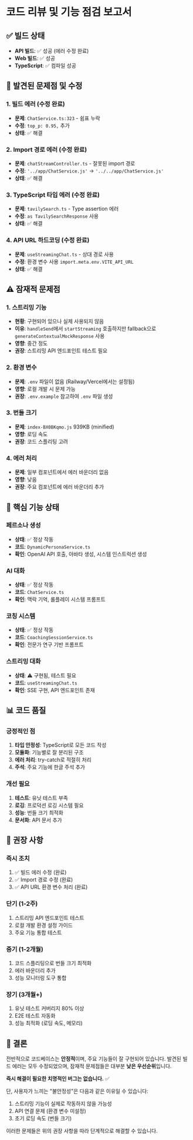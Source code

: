 # 코드 리뷰 및 기능 점검 보고서

## ✅ 빌드 상태
- **API 빌드**: ✅ 성공 (에러 수정 완료)
- **Web 빌드**: ✅ 성공
- **TypeScript**: ✅ 컴파일 성공

## 🐛 발견된 문제점 및 수정

### 1. **빌드 에러 (수정 완료)**
- **문제**: `ChatService.ts:323` - 쉼표 누락
- **수정**: `top_p: 0.95,` 추가
- **상태**: ✅ 해결

### 2. **Import 경로 에러 (수정 완료)**
- **문제**: `chatStreamController.ts` - 잘못된 import 경로
- **수정**: `'../app/ChatService.js'` → `'../../app/ChatService.js'`
- **상태**: ✅ 해결

### 3. **TypeScript 타입 에러 (수정 완료)**
- **문제**: `tavilySearch.ts` - Type assertion 에러
- **수정**: `as TavilySearchResponse` 사용
- **상태**: ✅ 해결

### 4. **API URL 하드코딩 (수정 완료)**
- **문제**: `useStreamingChat.ts` - 상대 경로 사용
- **수정**: 환경 변수 사용 `import.meta.env.VITE_API_URL`
- **상태**: ✅ 해결

## ⚠️ 잠재적 문제점

### 1. **스트리밍 기능**
- **현황**: 구현되어 있으나 실제 사용되지 않음
- **이유**: `handleSend`에서 `startStreaming` 호출하지만 fallback으로 `generateContextualMockResponse` 사용
- **영향**: 중간 정도
- **권장**: 스트리밍 API 엔드포인트 테스트 필요

### 2. **환경 변수**
- **문제**: `.env` 파일이 없음 (Railway/Vercel에서는 설정됨)
- **영향**: 로컬 개발 시 문제 가능
- **권장**: `.env.example` 참고하여 `.env` 파일 생성

### 3. **번들 크기**
- **문제**: `index-BX0BKqmo.js` 939KB (minified)
- **영향**: 로딩 속도
- **권장**: 코드 스플리팅 고려

### 4. **에러 처리**
- **문제**: 일부 컴포넌트에서 에러 바운더리 없음
- **영향**: 낮음
- **권장**: 주요 컴포넌트에 에러 바운더리 추가

## 🎯 핵심 기능 상태

### 페르소나 생성
- **상태**: ✅ 정상 작동
- **코드**: `DynamicPersonaService.ts`
- **확인**: OpenAI API 호출, 아바타 생성, 시스템 인스트럭션 생성

### AI 대화
- **상태**: ✅ 정상 작동
- **코드**: `ChatService.ts`
- **확인**: 맥락 기억, 롤플레이 시스템 프롬프트

### 코칭 시스템
- **상태**: ✅ 정상 작동
- **코드**: `CoachingSessionService.ts`
- **확인**: 전문가 연구 기반 프롬프트

### 스트리밍 대화
- **상태**: ⚠️ 구현됨, 테스트 필요
- **코드**: `useStreamingChat.ts`
- **확인**: SSE 구현, API 엔드포인트 존재

## 📊 코드 품질

### 긍정적인 점
1. **타입 안정성**: TypeScript로 모든 코드 작성
2. **모듈화**: 기능별로 잘 분리된 구조
3. **에러 처리**: try-catch로 적절히 처리
4. **주석**: 주요 기능에 한글 주석 추가

### 개선 필요
1. **테스트**: 유닛 테스트 부족
2. **로깅**: 프로덕션 로깅 시스템 필요
3. **성능**: 번들 크기 최적화
4. **문서화**: API 문서 추가

## 🚀 권장 사항

### 즉시 조치
1. ✅ 빌드 에러 수정 (완료)
2. ✅ Import 경로 수정 (완료)
3. ✅ API URL 환경 변수 처리 (완료)

### 단기 (1-2주)
1. 스트리밍 API 엔드포인트 테스트
2. 로컬 개발 환경 설정 가이드
3. 주요 기능 통합 테스트

### 중기 (1-2개월)
1. 코드 스플리팅으로 번들 크기 최적화
2. 에러 바운더리 추가
3. 성능 모니터링 도구 통합

### 장기 (3개월+)
1. 유닛 테스트 커버리지 80% 이상
2. E2E 테스트 자동화
3. 성능 최적화 (로딩 속도, 메모리)

## 📝 결론

전반적으로 코드베이스는 **안정적**이며, 주요 기능들이 잘 구현되어 있습니다.
발견된 빌드 에러는 모두 수정되었으며, 잠재적 문제점들은 대부분 **낮은 우선순위**입니다.

**즉시 해결이 필요한 치명적인 버그는 없습니다.** ✅

단, 사용자가 느끼는 "불안정성"은 다음과 같은 이유일 수 있습니다:
1. 스트리밍 기능이 실제로 작동하지 않을 가능성
2. API 연결 문제 (환경 변수 미설정)
3. 초기 로딩 속도 (번들 크기)

이러한 문제들은 위의 권장 사항을 따라 단계적으로 해결할 수 있습니다.

